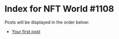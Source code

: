 # Index for NFT World #1108
Posts will be displayed in the order below:

- [Your first post](./001-first.md)

